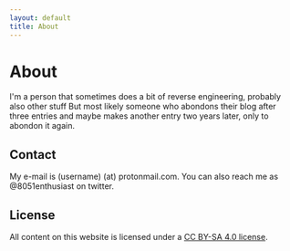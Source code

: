 ```yaml
---
layout: default
title: About
---
```

# About
I'm a person that sometimes does a bit of reverse engineering, probably also other stuff
But most likely someone who abondons their blog after three entries and maybe makes another entry two years later, only to abondon it again.

## Contact
My e-mail is (username) (at) protonmail.com.
You can also reach me as @8051enthusiast on twitter.

## License
All content on this website is licensed under a [CC BY-SA 4.0 license](https://creativecommons.org/licenses/by-sa/4.0/).
